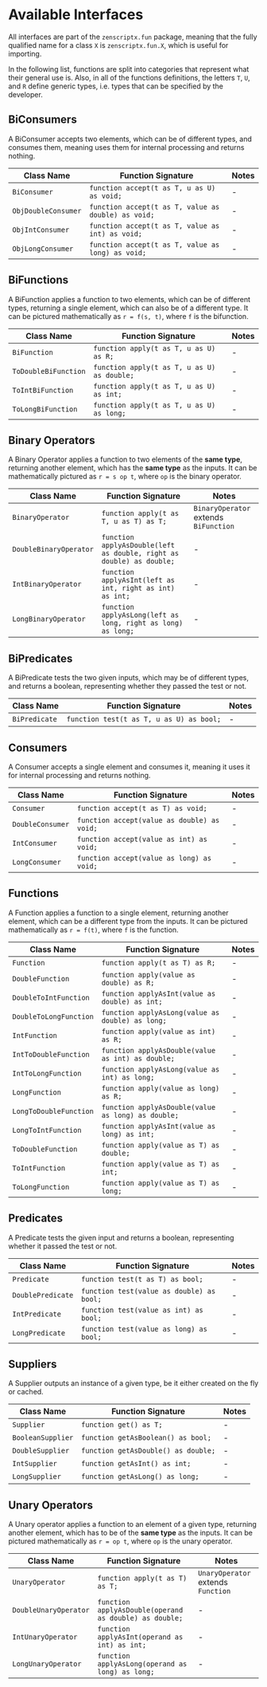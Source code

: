 # Available Interfaces

All interfaces are part of the `zenscriptx.fun` package, meaning that the fully qualified name for a class `X` is
`zenscriptx.fun.X`, which is useful for importing.

In the following list, functions are split into categories that represent what their general use is. Also, in all of the
functions definitions, the letters `T`, `U`, and `R` define generic types, i.e. types that can be specified by the
developer. 

## BiConsumers
A BiConsumer accepts two elements, which can be of different types, and consumes them, meaning uses them for internal
processing and returns nothing.

| Class Name          | Function Signature                                  | Notes |
|---------------------|-----------------------------------------------------|-------|
| `BiConsumer`        | `function accept(t as T, u as U) as void;`          | \-    |
| `ObjDoubleConsumer` | `function accept(t as T, value as double) as void;` | \-    |
| `ObjIntConsumer`    | `function accept(t as T, value as int) as void;`    | \-    |
| `ObjLongConsumer`   | `function accept(t as T, value as long) as void;`   | \-    |

## BiFunctions
A BiFunction applies a function to two elements, which can be of different types, returning a single element, which can
also be of a different type. It can be pictured mathematically as `r = f(s, t)`, where `f` is the bifunction.

| Class Name           | Function Signature                          | Notes | 
|----------------------|---------------------------------------------|-------|
| `BiFunction`         | `function apply(t as T, u as U) as R;`      | \-    |
| `ToDoubleBiFunction` | `function apply(t as T, u as U) as double;` | \-    |
| `ToIntBiFunction`    | `function apply(t as T, u as U) as int;`    | \-    |
| `ToLongBiFunction`   | `function apply(t as T, u as U) as long;`   | \-    |

## Binary Operators
A Binary Operator applies a function to two elements of the **same type**, returning another element, which has the
**same type** as the inputs. It can be mathematically pictured as `r = s op t`, where `op` is the binary operator.

| Class Name             | Function Signature                                                   | Notes                                 |
|------------------------|----------------------------------------------------------------------|---------------------------------------|
| `BinaryOperator`       | `function apply(t as T, u as T) as T;`                               | `BinaryOperator` extends `BiFunction` |
| `DoubleBinaryOperator` | `function applyAsDouble(left as double, right as double) as double;` | \-                                    |
| `IntBinaryOperator`    | `function applyAsInt(left as int, right as int) as int;`             | \-                                    |
| `LongBinaryOperator`   | `function applyAsLong(left as long, right as long) as long;`         | \-                                    |

## BiPredicates
A BiPredicate tests the two given inputs, which may be of different types, and returns a boolean, representing whether
they passed the test or not.

| Class Name    | Function Signature                       | Notes |
|---------------|------------------------------------------|-------|
| `BiPredicate` | `function test(t as T, u as U) as bool;` | \-    |

## Consumers
A Consumer accepts a single element and consumes it, meaning it uses it for internal processing and returns nothing.

| Class Name       | Function Signature                          | Notes |
|------------------|---------------------------------------------|-------|
| `Consumer`       | `function accept(t as T) as void;`          | \-    |
| `DoubleConsumer` | `function accept(value as double) as void;` | \-    |
| `IntConsumer`    | `function accept(value as int) as void;`    | \-    |
| `LongConsumer`   | `function accept(value as long) as void;`   | \-    |

## Functions
A Function applies a function to a single element, returning another element, which can be a different type from the
inputs. It can be pictured mathematically as `r = f(t)`, where `f` is the function.

| Class Name             | Function Signature                                 | Notes |
|------------------------|----------------------------------------------------|-------|
| `Function`             | `function apply(t as T) as R;`                     | \-    |
| `DoubleFunction`       | `function apply(value as double) as R;`            | \-    |
| `DoubleToIntFunction`  | `function applyAsInt(value as double) as int;`     | \-    |
| `DoubleToLongFunction` | `function applyAsLong(value as double) as long;`   | \-    |
| `IntFunction`          | `function apply(value as int) as R;`               | \-    |
| `IntToDoubleFunction`  | `function applyAsDouble(value as int) as double;`  | \-    |
| `IntToLongFunction`    | `function applyAsLong(value as int) as long;`      | \-    |
| `LongFunction`         | `function apply(value as long) as R;`              | \-    |
| `LongToDoubleFunction` | `function applyAsDouble(value as long) as double;` | \-    |
| `LongToIntFunction`    | `function applyAsInt(value as long) as int;`       | \-    |
| `ToDoubleFunction`     | `function apply(value as T) as double;`            | \-    |
| `ToIntFunction`        | `function apply(value as T) as int;`               | \-    |
| `ToLongFunction`       | `function apply(value as T) as long;`              | \-    |

## Predicates
A Predicate tests the given input and returns a boolean, representing whether it passed the test or not.

| Class Name        | Function Signature                        | Notes |
|-------------------|-------------------------------------------|-------|
| `Predicate`       | `function test(t as T) as bool;`          | \-    |
| `DoublePredicate` | `function test(value as double) as bool;` | \-    |
| `IntPredicate`    | `function test(value as int) as bool;`    | \-    |
| `LongPredicate`   | `function test(value as long) as bool;`   | \-    |

## Suppliers
A Supplier outputs an instance of a given type, be it either created on the fly or cached.

| Class Name        | Function Signature                  | Notes |
|-------------------|-------------------------------------|-------|
| `Supplier`        | `function get() as T;`              | \-    |
| `BooleanSupplier` | `function getAsBoolean() as bool;`  | \-    |
| `DoubleSupplier`  | `function getAsDouble() as double;` | \-    |
| `IntSupplier`     | `function getAsInt() as int;`       | \-    |
| `LongSupplier`    | `function getAsLong() as long;`     | \-    |

## Unary Operators
A Unary operator applies a function to an element of a given type, returning another element, which has to be of the
**same type** as the inputs. It can be pictured mathematically as `r = op t`, where `op` is the unary operator.

| Class Name            |  Function Signature                                    | Notes                              |
|-----------------------|--------------------------------------------------------|------------------------------------|
| `UnaryOperator`       | `function apply(t as T) as T;`                         | `UnaryOperator` extends `Function` |
| `DoubleUnaryOperator` | `function applyAsDouble(operand as double) as double;` | \-                                 |
| `IntUnaryOperator`    | `function applyAsInt(operand as int) as int;`          | \-                                 |
| `LongUnaryOperator`   | `function applyAsLong(operand as long) as long;`       | \-                                 |
